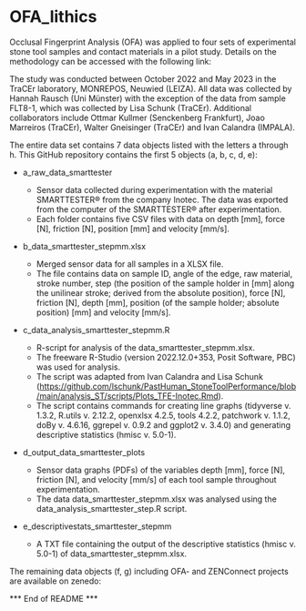 # OFA_lithics
Occlusal Fingerprint Analysis (OFA) was applied to four sets of experimental stone tool samples and contact materials in a pilot study.
Details on the methodology can be accessed with the following link: 


The study was conducted between October 2022 and May 2023 in the TraCEr laboratory, MONREPOS, Neuwied (LEIZA).
All data was collected by Hannah Rausch (Uni Münster) with the exception of the data from sample FLT8-1, which was collected by Lisa Schunk (TraCEr). Additional collaborators include Ottmar Kullmer (Senckenberg Frankfurt), Joao Marreiros (TraCEr), Walter Gneisinger (TraCEr) and Ivan Calandra (IMPALA).

The entire data set contains 7 data objects listed with the letters a through h. 
This GitHub repository contains the first 5 objects (a, b, c, d, e):

- a_raw_data_smarttester
  - Sensor data collected during experimentation with the material SMARTTESTER® from the company Inotec. The data was exported from the computer of the SMARTTESTER® after experimentation.
  - Each folder contains five CSV files with data on depth [mm], force [N], friction [N], position [mm] and velocity [mm/s].

- b_data_smarttester_stepmm.xlsx
  - Merged sensor data for all samples in a XLSX file.
  - The file contains data on sample ID, angle of the edge, raw material, stroke number, step (the position of the sample holder in [mm] along the unilinear stroke; derived from the absolute position), force [N],    friction [N], depth [mm], position (of the sample holder; absolute position) [mm] and velocity [mm/s].

- c_data_analysis_smarttester_stepmm.R
  - R-script for analysis of the data_smarttester_stepmm.xlsx.
  - The freeware R-Studio (version 2022.12.0+353, Posit Software, PBC) was used for analysis.
  - The script was adapted from Ivan Calandra and Lisa Schunk (https://github.com/lschunk/PastHuman_StoneToolPerformance/blob/main/analysis_ST/scripts/Plots_TFE-Inotec.Rmd).
  - The script contains commands for creating line graphs (tidyverse v. 1.3.2, R.utils v. 2.12.2, openxlsx 4.2.5, tools 4.2.2, patchwork v. 1.1.2, doBy v. 4.6.16, ggrepel v. 0.9.2 and ggplot2 v. 3.4.0) and generating descriptive statistics (hmisc v. 5.0-1).

- d_output_data_smarttester_plots
  - Sensor data graphs (PDFs) of the variables depth [mm], force [N], friction [N], and velocity [mm/s] of each tool sample throughout experimentation.
  - The data data_smarttester_stepmm.xlsx was analysed using the data_analysis_smarttester_step.R script.

- e_descriptivestats_smarttester_stepmm
  - A TXT file containing the output of the descriptive statistics (hmisc v. 5.0-1) of data_smarttester_stepmm.xlsx.

The remaining data objects (f, g) including OFA- and ZENConnect projects are available on zenedo: 

*** End of README ***
